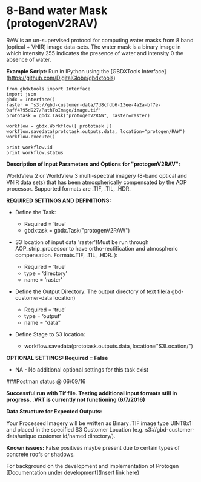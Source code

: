 # 8-Band water Mask (protogenV2RAV)

RAW is an un-supervised protocol for computing water masks from 8 band (optical + VNIR) image data-sets. The water mask is a binary image in which intensity 255 indicates the presence of water and intensity 0 the absence of water. 

**Example Script:** Run in IPython using the [GBDXTools Interface] (https://github.com/DigitalGlobe/gbdxtools)


    from gbdxtools import Interface 
    import json
    gbdx = Interface()
    raster = 's3://gbd-customer-data/7d8cfdb6-13ee-4a2a-bf7e-0aff4795d927/PathToImage/image.tif'
    prototask = gbdx.Task("protogenV2RAW", raster=raster)

    workflow = gbdx.Workflow([ prototask ])  
    workflow.savedata(prototask.outputs.data, location="protogen/RAW")
    workflow.execute()

    print workflow.id
    print workflow.status
	

**Description of Input Parameters and Options for "protogenV2RAV":**

WorldView 2 or WorldView 3 multi-spectral imagery (8-band optical and VNIR data sets) that has been atmospherically compensated by the AOP processor.  Supported formats are .TIF, .TIL, .HDR.

**REQUIRED SETTINGS AND DEFINITIONS:**

* Define the Task:
    * Required = ‘true’
    * gbdxtask = gbdx.Task("protogenV2RAW")

* S3 location of input data 'raster'(Must be run through AOP_strip_processor to have ortho-rectification and atmospheric compensation. Formats.TIF, .TIL, .HDR.   ):
    * Required = ‘true’
    * type = ‘directory’
    * name = ‘raster’
    
* Define the Output Directory: The output directory of text file(a gbd-customer-data location)
    * Required = ‘true’
    * type = ‘output’
    * name = "data"

* Define Stage to S3 location:
    * workflow.savedata(prototask.outputs.data, location="S3Location/")

**OPTIONAL SETTINGS: Required = False**

* NA - No additional optional settings for this task exist



###Postman status @ 06/09/16

**Successful run with Tif file.  Testing additional input formats still in progress.  .VRT is currently not functioning (6/7/2016)**



**Data Structure for Expected Outputs:**

Your Processed Imagery will be written as Binary .TIF image type UINT8x1 and placed in the specified S3 Customer Location (e.g.  s3://gbd-customer-data/unique customer id/named directory/).  

**Known issues:**  False positives maybe present due to certain types of concrete roofs or shadows.


For background on the development and implementation of  Protogen  [Documentation under development](Insert link here)

